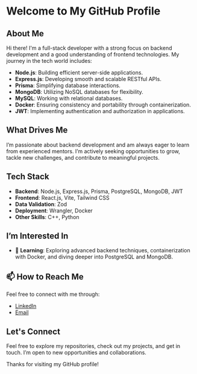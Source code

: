 # Welcome to My GitHub Profile

## About Me

Hi there! I'm a full-stack developer with a strong focus on backend development and a good understanding of frontend technologies. My journey in the tech world includes:

- **Node.js**: Building efficient server-side applications.
- **Express.js**: Developing smooth and scalable RESTful APIs.
- **Prisma**: Simplifying database interactions.
- **MongoDB**: Utilizing NoSQL databases for flexibility.
- **MySQL**: Working with relational databases.
- **Docker**: Ensuring consistency and portability through containerization.
- **JWT**: Implementing authentication and authorization in applications.

## What Drives Me

I’m passionate about backend development and am always eager to learn from experienced mentors. I’m actively seeking opportunities to grow, tackle new challenges, and contribute to meaningful projects.

## Tech Stack

- **Backend**: Node.js, Express.js, Prisma, PostgreSQL, MongoDB, JWT
- **Frontend**: React.js, Vite, Tailwind CSS
- **Data Validation**: Zod
- **Deployment**: Wrangler, Docker
- **Other Skills**: C++, Python 

## I’m Interested In

- 🌱 **Learning**: Exploring advanced backend techniques, containerization with Docker, and diving deeper into PostgreSQL and MongoDB.

## 📫 How to Reach Me

Feel free to connect with me through:

- [LinkedIn](https://www.linkedin.com/in/rahul-gupta-b9a003259/) 
- [Email](rahulguptaji1019@gmail.com) 

## Let's Connect

Feel free to explore my repositories, check out my projects, and get in touch. I’m open to new opportunities and collaborations.

Thanks for visiting my GitHub profile!

